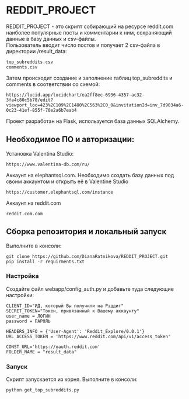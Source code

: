 # REDDIT_PROJECT

REDDIT_PROJECT - это скрипт собирающий на ресурсе reddit.com наиболее популярные посты и комментарии к ним, 
сохраняющий данные в базу данных и csv-файлы.  
Пользователь вводит число постов и получает 2 csv-файла в директории /result_data:
```
top_subreddits.csv
comments.csv
```

Затем происходит создание и заполнение таблиц top_subreddits и comments в соответствии со схемой:
```
https://lucid.app/lucidchart/ea2ff8ec-6936-4357-ac32-3fa4c80c5b78/edit?viewport_loc=423%2C109%2C1480%2C563%2C0_0&invitationId=inv_7d9034a6-0c23-41ef-855f-70e2a6b7eab4
```

Проект разработан на Flask, используется база данных SQLAlchemy.

## Необходимое ПО и авторизации:

Установка Valentina Studio:
```
https://www.valentina-db.com/ru/
```

Аккаунт на elephantsql.com.
Необходимо создать базу данных под своим аккаунтом и открыть её в Valentine Studio
```
https://customer.elephantsql.com/instance
```

Аккаунт на reddit.com
```
reddit.com.com
```

## Сборка репозитория и локальный запуск
Выполните в консоли:
```
git clone https://github.com/DianaRatnikova/REDDIT_PROJECT.git
pip install -r requirments.txt
```
 
### Настройка
Создайте файл webapp/config_auth.py и добавьте туда следующие настройки:
```
CLIENT_ID="ИД, который Вы получили на Рэддит"
SECRET_TOKEN="Токен, привязанный к Вашему аккаунту"
user_name = ЛОГИН
password = ПАРОЛЬ

HEADERS_INFO = {'User-Agent': 'Reddit_Explore/0.0.1'}
URL_ACCESS_TOKEN = 'https://www.reddit.com/api/v1/access_token'

CONST_URL='https://oauth.reddit.com'
FOLDER_NAME = "result_data"
```


### Запуск
Скрипт запускается из корня. Выполните в консоли:
```
python get_top_subreddits.py
```
